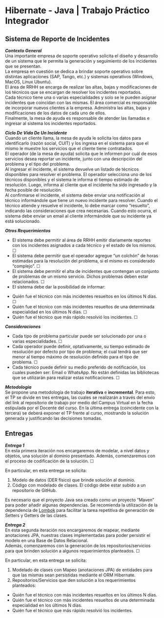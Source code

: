 # Hibernate - Java | Trabajo Práctico Integrador

## Sistema de Reporte de Incidentes  
***Contexto General***  
Una importante empresa de soporte operativo solicita el diseño y desarrollo de un sistema que le permita la generación y seguimiento de los incidentes que se presentan.  
La empresa en cuestión se dedica a brindar soporte operativo sobre distintas aplicaciones (SAP, Tango, etc.) y sistemas operativos (Windows, MacOS, Linux Ubuntu).  
El área de RRHH se encarga de realizar las altas, bajas y modificaciones de los técnicos que se encargan de resolver los incidentes reportados.  
Cada técnico tiene una o varias especialidades y solo se le pueden asignar incidentes que coincidan con las mismas.
El área comercial es responsable de incorporar nuevos clientes a la empresa. Administra las altas, bajas y modificaciones de los datos de cada uno de ellos.  
Finalmente, la mesa de ayuda es responsable de atender las llamadas e ingresar al sistema los incidentes reportados.  

***Ciclo De Vida De Un Incidente***  
Cuando un cliente llama, la mesa de ayuda le solicita los datos para identificarlo (razón social, CUIT) y los ingresa en el sistema para que el mismo le muestre los servicios que el cliente tiene contratados.  
El operador (de la mesa de ayuda) solicita que le informen por cuál de esos servicios desea
reportar un incidente, junto con una descripción del problema y el tipo del problema.  
Al ingresar el incidente, el sistema devuelve un listado de técnicos disponibles para resolver el problema. El operador selecciona uno de los técnicos disponibles y el sistema le informa el tiempo estimado de resolución. Luego, informa al cliente que el incidente ha sido ingresado y la fecha posible de resolución.  
Al confirmarse el incidente, el sistema debe enviar una notificación al técnico informándole que tiene un nuevo incidente para resolver.
Cuando el técnico atiende y resuelve el incidente, lo debe marcar como “resuelto”, indicando las consideraciones que crea necesarias. Cuando esto ocurra, el sistema debe enviar un email al cliente informándole que su incidente ya está solucionado.  

***Otros Requerimientos***  
- El sistema debe permitir al área de RRHH emitir diariamente reportes con los incidentes asignados a cada técnico y el estado de los mismos. &#x2610;  
- El sistema debe permitir que el operador agregue “un colchón” de horas estimadas para la resolución del problema, si el mismo es considerado “complejo”. &#x2610;  
- El sistema debe permitir el alta de incidentes que contengan un conjunto de problemas de un mismo servicio. Dichos problemas deben estar relacionados. &#x2610;  
- El sistema debe dar la posibilidad de informar:  
* Quién fue el técnico con más incidentes resueltos en los últimos N días. &#x2610;  
* Quién fue el técnico con más incidentes resueltos de una determinada especialidad en los últimos N días. &#x2610;  
* Quién fue el técnico que más rápido resolvió los incidentes. &#x2610;  

***Consideraciones***  
- Cada tipo de problema particular puede ser solucionado por una o varias especialidades. &#x2610;  
- Cada operador puede definir, optativamente, su tiempo estimado de resolución por defecto por tipo de problema; el cual tendrá que ser menor al tiempo máximo de resolución definido para el tipo de problema. &#x2610;  
- Cada técnico puede definir su medio preferido de notificación, los cuales pueden ser: Email o WhatsApp. No están definidas las bibliotecas que se utilizarán para realizar estas notificaciones. &#x2610;  
<!-- &#x2611; &#x2610; -->

***Metodología***  
Se propone una metodología de trabajo **iterativa** e **incremental**. Para esto, el TP se divide en tres entregas, las cuales se realizarán a través del envío del link al repositorio de trabajo por medio del Campus Virtual en la fecha estipulada por el Docente del curso.
En la última entrega (coincidente con la tercera) se deberá exponer el TP frente al curso, mostrando la solución generada y justificando las decisiones tomadas.  

## Entregas  
***Entrega 1***   
En esta primera iteración nos encargaremos de modelar, a nivel datos y objetos, una solución al dominio presentado. Además, comenzaremos con el proceso de codificación de la solución. &#x2610;  

En particular, en esta entrega se solicita:  
1. Modelo de datos (DER físico) que brinde solución al dominio.  
2. Código con modelado de clases. El código debe estar subido a un repositorio de GitHub.  

Es necesario que el proyecto Java sea creado como un proyecto “Maven” para poder añadir algunas dependencias. Se recomienda la utilización de la dependencia de [Lombok](https://projectlombok.org/) para facilitar la tarea repetitiva de generación de Setters y Getters de las clases.  

***Entrega 2***  
En esta segunda iteración nos encargaremos de mapear, mediante anotaciones JPA, nuestras clases implementadas para poder persistir el modelo en una Base de Datos Relacional.  
Además, comenzaremos con la generación de los repositorios/servicios para que brinden solución a algunos requerimientos planteados. &#x2610;  

En particular, en esta entrega se solicita:  
1. Modelado de clases con Mapeo (anotaciones JPA) de entidades para que las mismas sean persistidas mediante el ORM Hibernate.  
2. Repositorios/Servicios que den solución a los requerimientos planteados:  
* Quién fue el técnico con más incidentes resueltos en los últimos N días.  
* Quién fue el técnico con más incidentes resueltos de una determinada especialidad en los últimos N días.  
* Quién fue el técnico que más rápido resolvió los incidentes.  